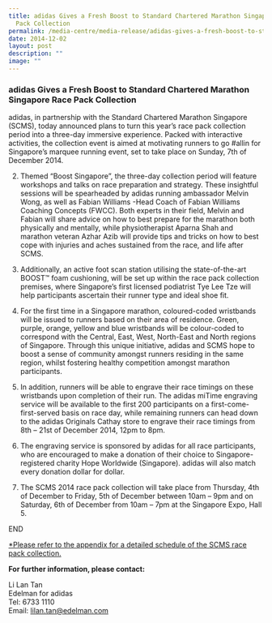 ```yaml
---
title: adidas Gives a Fresh Boost to Standard Chartered Marathon Singapore Race
  Pack Collection
permalink: /media-centre/media-release/adidas-gives-a-fresh-boost-to-standard-chartered-marathon-singapore-race/
date: 2014-12-02
layout: post
description: ""
image: ""
---
```

### **adidas Gives a Fresh Boost to Standard Chartered Marathon Singapore Race Pack Collection**
adidas, in partnership with the Standard Chartered Marathon Singapore (SCMS), today announced plans to turn this year’s race pack collection period into a three-day immersive experience. Packed with interactive activities, the collection event is aimed at motivating runners to go #allin for Singapore’s marquee running event, set to take place on Sunday, 7th of December 2014.

2. Themed “Boost Singapore”, the three-day collection period will feature workshops and talks on race preparation and strategy. These insightful sessions will be spearheaded by adidas running ambassador Melvin Wong, as well as Fabian Williams -Head Coach of Fabian Williams Coaching Concepts (FWCC). Both experts in their field, Melvin and Fabian will share advice on how to best prepare for the marathon both physically and mentally, while physiotherapist Aparna Shah and marathon veteran Azhar Azib will provide tips and tricks on how to best cope with injuries and aches sustained from the race, and life after SCMS.

3. Additionally, an active foot scan station utilising the state-of-the-art BOOST™ foam cushioning, will be set up within the race pack collection premises, where Singapore’s first licensed podiatrist Tye Lee Tze will help participants ascertain their runner type and ideal shoe fit.

4. For the first time in a Singapore marathon, coloured-coded wristbands will be issued to runners based on their area of residence. Green, purple, orange, yellow and blue wristbands will be colour-coded to correspond with the Central, East, West, North-East and North regions of Singapore. Through this unique initiative, adidas and SCMS hope to boost a sense of community amongst runners residing in the same region, whilst fostering healthy competition amongst marathon participants.

5. In addition, runners will be able to engrave their race timings on these wristbands upon completion of their run. The adidas miTime engraving service will be available to the first 200 participants on a first-come-first-served basis on race day, while remaining runners can head down to the adidas Originals Cathay store to engrave their race timings from 8th – 21st of December 2014, 12pm to 8pm.

6. The engraving service is sponsored by adidas for all race participants, who are encouraged to make a donation of their choice to Singapore-registered charity Hope Worldwide (Singapore). adidas will also match every donation dollar for dollar.

7. The SCMS 2014 race pack collection will take place from Thursday, 4th of December to Friday, 5th of December between 10am – 9pm and on Saturday, 6th of December from 10am – 7pm at the Singapore Expo, Hall 5.

END

[*Please refer to the appendix for a detailed schedule of the SCMS race pack collection.](/files/Media%20Centre/Media%20Release/2014/December/MEDIA%20RELEASE%20adidas%20Gives%20a%20Fresh%20Boost%20to%20Standard%20Chartered%20Marathon.pdf)

**For further information, please contact:**

Li Lan Tan  
Edelman for adidas  
Tel: 6733 1110  
Email: [lilan.tan@edelman.com](mailto:lilan.tan@edelman.com)